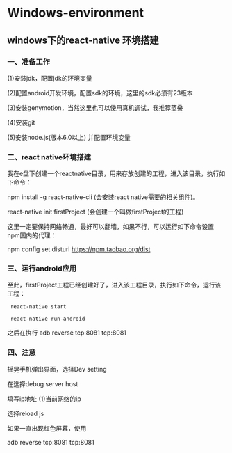 # Windows-environment
windows下的react-native 环境搭建
------------------------------------------
### 一、准备工作
  > 
  (1)安装jdk，配置jdk的环境变量
  > 
  (2)配置android开发环境，配置sdk的环境，这里的sdk必须有23版本
  > 
  (3)安装genymotion，当然这里也可以使用真机调试，我推荐蓝叠
  > 
  (4)安装git
  > 
  (5)安装node.js(版本6.0以上) 并配置环境变量

### 二、react native环境搭建

我在e盘下创建一个reactnative目录，用来存放创建的工程，进入该目录，执行如下命令：
> 
 npm install -g react-native-cli   (会安装react native需要的相关组件)。
 > 
 react-native init firstProject     (会创建一个叫做firstProject的工程) 
 >      
这里一定要保持网络畅通，最好可以翻墙，如果不行，可以运行如下命令设置npm国内的代理：
> 
 npm config set disturl https://npm.taobao.org/dist
> 

### 三、运行android应用

至此，firstProject工程已经创建好了，进入该工程目录，执行如下命令，运行该工程：
>
     react-native start
>
     react-native run-android
之后在执行
     adb reverse tcp:8081 tcp:8081
### 四、注意
摇晃手机弹出界面，选择Dev setting
>
在选择debug server host
>                             
填写ip地址
(1)当前网络的ip
>
选择reload js        
>
如果一直出现红色屏幕，使用
>
adb reverse tcp:8081 tcp:8081







